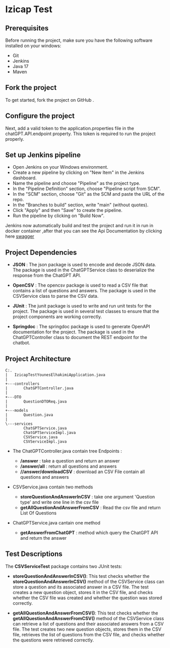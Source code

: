 # Izicap Test 

## Prerequisites
Before running the project, make sure you have the following software installed on your windows:
* Git
* Jenkins
* Java 17
* Maven

## Fork the project
To get started, fork the project on GitHub .

## Configure the project
Next, add a valid token to the application.properties file in the chatGPT.API.endpoint property. This token is required to run the project properly.

## Set up Jenkins pipeline
* Open Jenkins on your Windows environment.
* Create a new pipeline by clicking on "New Item" in the Jenkins dashboard.
* Name the pipeline and choose "Pipeline" as the project type.
* In the "Pipeline Definition" section, choose "Pipeline script from SCM".
* In the "SCM" section, choose "Git" as the SCM and paste the URL of the repo.
* In the "Branches to build" section, write "main" (without quotes).
* Click "Apply" and then "Save" to create the pipeline.
* Run the pipeline by clicking on "Build Now".

Jenkins  now automatically build and test the project and run it in run in docker container ,after that you can see the Api Documentation by clicking here [swagger](http://localhost:8080/swagger-ui/index.html)

## Project Dependencies

* __JSON__  : The json package is used to encode and decode JSON data. The package is used in the ChatGPTService class to deserialize the response from the ChatGPT API.


* __OpenCSV__ : The opencsv package is used to read a CSV file that contains a list of questions and answers. The package is used in the CSVService class to parse the CSV data.


* __JUnit__ : The junit package is used to write and run unit tests for the project. The package is used in several test classes to ensure that the project components are working correctly.


*  __Springdoc__ : The springdoc package is used to generate OpenAPI documentation for the project. The package is used in the ChatGPTController class to document the REST endpoint for the chatbot.


## Project Architecture

```
C:.
|   IzicapTestYounesElhakimiApplication.java
|
+---controllers
|       ChatGPTController.java
|
+---DTO
|       QuestionDTOReq.java
|
+---models
|       Question.java
|
\---services
        ChatGPTService.java
        ChatGPTServiceImpl.java
        CSVService.java
        CSVServiceImpl.java

```

* The ChatGPTController.java contain  tree Endpoints :

  * __/answer__ : take a question and return an answer
  * __/answer/all__ : return all questions and answers
  * __//answer/downloadCSV__ : download an CSV File contain all questions and answers
   
* CSVService.java contain two methods
  * __storeQuestionAndAnswerInCSV__ : take one argument 'Question type' and write one line in the csv file
  * __getAllQuestionAndAnswerFromCSV__ : Read the csv file and return List Of Questions

* ChatGPTService.java cantain one method 
  * __getAnswerFromChatGPT__ : method which  query the ChatGPT API and return the answer


## Test Descriptions
The __CSVServiceTest__ package contains two JUnit tests:

* __storeQuestionAndAnswerInCSV()__: This test checks whether the __storeQuestionAndAnswerInCSV()__ method of the CSVService class can store a question and its associated answer in a CSV file. The test creates a new question object, stores it in the CSV file, and checks whether the CSV file was created and whether the question was stored correctly.

* __getAllQuestionAndAnswerFromCSV()__: This test checks whether the __getAllQuestionAndAnswerFromCSV()__ method of the CSVService class can retrieve a list of questions and their associated answers from a CSV file. The test creates two new question objects, stores them in the CSV file, retrieves the list of questions from the CSV file, and checks whether the questions were retrieved correctly.






